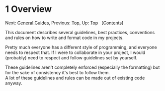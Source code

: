 # 1 Overview #

Next: [General Guides](./general-guides.md),
 Previous: [Top](./index.md),
 Up: [Top](./index.md)
 &nbsp; \[[Contents](./index.md)\]

This document describes several guidelines, best practices, conventions and
 rules on how to write and format code in my projects.

Pretty much everyone has a different style of programming, and everyone needs to
 respect that. If I were to collaborate in your project, I would (probably) need
 to respect and follow guidelines set by yourself.

These guidelines aren't completely enforced (especially the formatting) but for
 the sake of consistency it's best to follow them.  
A lot of these guidelines and rules can be made out of existing code anyway.
